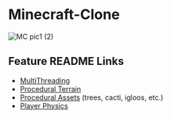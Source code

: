 # Minecraft-Clone
 
![MC pic1 (2)](https://user-images.githubusercontent.com/76859592/185042622-7f58d18d-ff80-4c58-8235-b309a13f9720.jpg)

 
 ## Feature README Links ##
- [MultiThreading](https://github.com/slelyukh/Minecraft-Clone/blob/main/Feature%20ReadMEs/MultiThreadingREADME.txt)
- [Procedural Terrain](https://github.com/slelyukh/Minecraft-Clone/blob/main/Feature%20ReadMEs/AdditionalBiomesREADME.txt)
- [Procedural Assets](https://github.com/slelyukh/Minecraft-Clone/blob/main/Feature%20ReadMEs/proceduralAssetsREADME.txt) (trees, cacti, igloos, etc.)
- [Player Physics](https://github.com/slelyukh/Minecraft-Clone/blob/main/Feature%20ReadMEs/proceduralAssetsREADME.txt)
